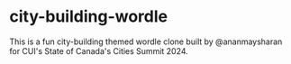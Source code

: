 # city-building-wordle

This is a fun city-building themed wordle clone built by @ananmaysharan for CUI's State of Canada's Cities Summit 2024.
